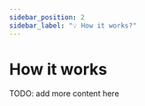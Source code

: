 ```yaml
---
sidebar_position: 2
sidebar_label: "💡 How it works?"
---
```


# How it works

TODO: add more content here
